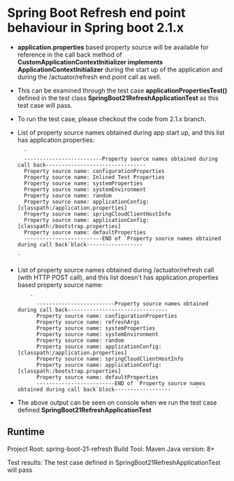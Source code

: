 # Spring Boot Refresh end point behaviour in Spring boot 2.1.x 

*  **application.properties** based property source will be available for reference in the call back method of
   **CustomApplicationContextInitializer implements ApplicationContextInitializer<ConfigurableApplicationContext>**
  during the start up of the application and during the /actuator/refresh end point call as well.
*  This can be examined through the test case **applicationPropertiesTest()** defined in the test class  **SpringBoot21RefreshApplicationTest** as this test case will pass.
* To run the test case, please checkout the code from 2.1.x branch.

* List of property source names obtained during app start up, and this list has application.properties:

        `
        -------------------------Property source names obtained during call back--------------------------------
        Property source name: configurationProperties
        Property source name: Inlined Test Properties
        Property source name: systemProperties
        Property source name: systemEnvironment
        Property source name: random
        Property source name: applicationConfig: [classpath:/application.properties]
        Property source name: springCloudClientHostInfo
        Property source name: applicationConfig: [classpath:/bootstrap.properties]
        Property source name: defaultProperties
        -------------------------END of `Property source names obtained during call back`block------------------    

      `
* List of property source names obtained during /actuator/refresh call (with HTTP POST call), and this list doesn't has application.properties based property source name:

          `
            -------------------------Property source names obtained during call back--------------------------------
            Property source name: configurationProperties
            Property source name: refreshArgs
            Property source name: systemProperties
            Property source name: systemEnvironment
            Property source name: random
            Property source name: applicationConfig: [classpath:/application.properties]
            Property source name: springCloudClientHostInfo
            Property source name: applicationConfig: [classpath:/bootstrap.properties]
            Property source name: defaultProperties
            -------------------------END of `Property source names obtained during call back`block------------------        `
* The above output can be seen on console when we run the test case defined **SpringBoot21RefreshApplicationTest**

## Runtime

Project Root: spring-boot-21-refresh
Build Tool: Maven
Java version: 8+

Test results: The test case defined in SpringBoot21RefreshApplicationTest will pass



